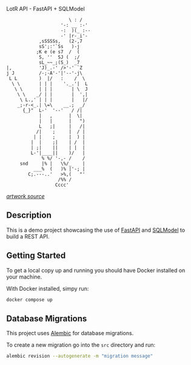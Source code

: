 LotR API - FastAPI + SQLModel

```
                       \ : /
                    '-: __ :-'
                    -:  )(_ :--
                    -' |r-_i'-
            ,sSSSSs,   (2-,7
            sS';:'`Ss   )-j
           ;K e (e s7  /  (
            S, ''  SJ (  ;/
            sL_~~_;(S_)  _7
|,          'J)_.-' />'-' `Z
j J         /-;-A'-'|'--'-j\
 L L        )  |/   :    /  \
  \ \       | | |    '._.'|  L
   \ \      | | |       | \  J
    \ \    _/ | |       |  ',|
     \ L.,' | | |       |   |/
    _;-r-<_.| \=\    __.;  _/
      {_}"  L-'  '--'   / /|
            |   ,      |  \|
            |   |      |   ")
            L   ;|     |   /|
           /|    ;     |  / |
          | |    ;     |  ) |
         |  |    ;|    | /  |
         | ;|    ||    | |  |
         L-'|____||    )/   |
             % %/ '-,- /    /
     snd     |% |   \%/_    |
          ___%  (   )% |'-; |
        C;.---..'   >%,(   "'
                   /%% /
                  Cccc'
```
*[artwork source](https://www.asciiart.eu/books/lord-of-the-rings)*

## Description

This is a demo project showcasing the use of [FastAPI](https://fastapi.tiangolo.com/) and [SQLModel](https://sqlmodel.tiangolo.com/) to build a REST API.


## Getting Started

To get a local copy up and running you should have Docker installed on your machine.

With Docker installed, simpy run:

```bash
docker compose up
```

## Database Migrations

This project uses [Alembic](https://alembic.sqlalchemy.org/en/latest/) for database migrations.

To create a new migration go into the `src` directory and run:

```bash
alembic revision --autogenerate -m "migration message"
```
